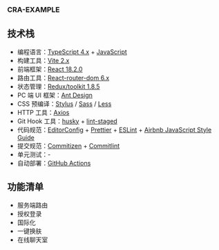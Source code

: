 ### CRA-EXAMPLE

## 技术栈

- 编程语言：[TypeScript 4.x](https://www.typescriptlang.org/zh/) + [JavaScript](https://www.javascript.com/)
- 构建工具：[Vite 2.x](https://www.webpackjs.com/)
- 前端框架：[React 18.2.0](https://reactjs.org/)
- 路由工具：[React-router-dom 6.x](https://github.com/remix-run/react-router#readme)
- 状态管理：[Redux/toolkit 1.8.5](https://github.com/ReduxKit/ReduxKit/)
- PC 端 UI 框架：[Ant Design](https://ant.design/components/overview-cn/)
- CSS 预编译：[Stylus](https://stylus-lang.com/) / [Sass](https://sass.bootcss.com/documentation) / [Less](http://lesscss.cn/)
- HTTP 工具：[Axios](https://axios-http.com/)
- Git Hook 工具：[husky](https://typicode.github.io/husky/#/) + [lint-staged](https://github.com/okonet/lint-staged)
- 代码规范：[EditorConfig](http://editorconfig.org) + [Prettier](https://prettier.io/) + [ESLint](https://eslint.org/) + [Airbnb JavaScript Style Guide](https://github.com/airbnb/javascript#translation)
- 提交规范：[Commitizen](http://commitizen.github.io/cz-cli/) + [Commitlint](https://commitlint.js.org/#/)
- 单元测试：-
- 自动部署：[GitHub Actions](https://docs.github.com/cn/actions/learn-github-actions)

## 功能清单

- 服务端路由
- 授权登录
- 国际化
- 一键换肤
- 在线聊天室
